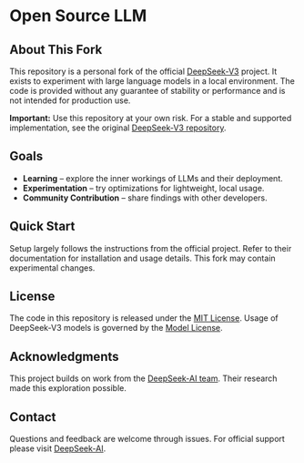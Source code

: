 # Open Source LLM

## About This Fork

This repository is a personal fork of the official [DeepSeek-V3](https://github.com/deepseek-ai/DeepSeek-V3) project. It exists to experiment with large language models in a local environment. The code is provided without any guarantee of stability or performance and is not intended for production use.

**Important:** Use this repository at your own risk. For a stable and supported implementation, see the original [DeepSeek-V3 repository](https://github.com/deepseek-ai/DeepSeek-V3).

## Goals

- **Learning** – explore the inner workings of LLMs and their deployment.
- **Experimentation** – try optimizations for lightweight, local usage.
- **Community Contribution** – share findings with other developers.

## Quick Start

Setup largely follows the instructions from the official project. Refer to their documentation for installation and usage details. This fork may contain experimental changes.

## License

The code in this repository is released under the [MIT License](LICENSE-CODE). Usage of DeepSeek-V3 models is governed by the [Model License](LICENSE-MODEL).

## Acknowledgments

This project builds on work from the [DeepSeek-AI team](https://github.com/deepseek-ai). Their research made this exploration possible.

## Contact

Questions and feedback are welcome through issues. For official support please visit [DeepSeek-AI](https://www.deepseek.com/).
